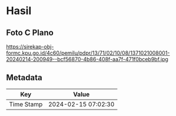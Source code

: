# Hasil

## Foto C Plano

https://sirekap-obj-formc.kpu.go.id/4c60/pemilu/pdpr/13/71/02/10/08/1371021008001-20240214-200949--bcf56870-4b86-408f-aa7f-471f0bceb9bf.jpg


## Metadata

| Key        | Value               |
| ---------- | ------------------- |
| Time Stamp | 2024-02-15 07:02:30 |



